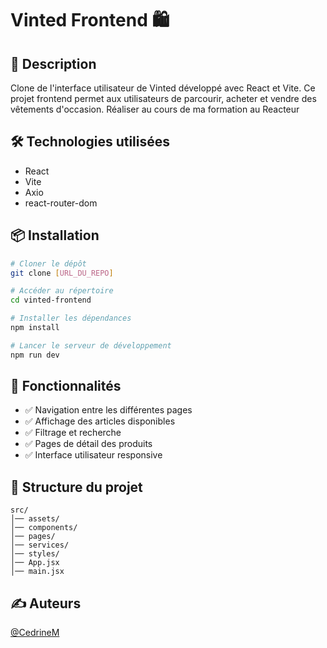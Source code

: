 # Vinted Frontend 🛍️

## 📌 Description

Clone de l'interface utilisateur de Vinted développé avec React et Vite. Ce projet frontend permet aux utilisateurs de parcourir, acheter et vendre des vêtements d'occasion.
Réaliser au cours de ma formation au Reacteur

## 🛠️ Technologies utilisées

- React
- Vite
- Axio
- react-router-dom

## 📦 Installation

```bash
# Cloner le dépôt
git clone [URL_DU_REPO]

# Accéder au répertoire
cd vinted-frontend

# Installer les dépendances
npm install

# Lancer le serveur de développement
npm run dev
```

## 🔧 Fonctionnalités

- ✅ Navigation entre les différentes pages
- ✅ Affichage des articles disponibles
- ✅ Filtrage et recherche
- ✅ Pages de détail des produits
- ✅ Interface utilisateur responsive

## 🧩 Structure du projet

```
src/
│── assets/
│── components/
│── pages/
│── services/
│── styles/
│── App.jsx
│── main.jsx
```

## ✍️ Auteurs

[@CedrineM](https://github.com/CedrineM)
